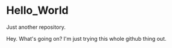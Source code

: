 # Hello_World
Just another repository.

Hey. What's going on? I'm just trying this whole github thing out.
